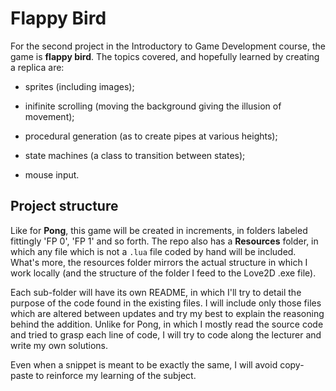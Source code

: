 # Flappy Bird

For the second project in the Introductory to Game Development course, the game is **flappy bird**. The topics covered, and hopefully learned by creating a replica are:

- sprites (including images);

- inifinite scrolling (moving the background giving the illusion of movement);

- procedural generation (as to create pipes at various heights);

- state machines (a class to transition between states);

- mouse input.

## Project structure

Like for **Pong**, this game will be created in increments, in folders labeled fittingly 'FP 0', 'FP 1' and so forth. The repo also has a **Resources** folder, in which any file which is not a `.lua` file coded by hand will be included. What's more, the resources folder mirrors the actual structure in which I work locally (and the structure of the folder I feed to the Love2D .exe file).

Each sub-folder will have its own README, in which I'll try to detail the purpose of the code found in the existing files. I will include only those files which are altered between updates and try my best to explain the reasoning behind the addition. Unlike for Pong, in which I mostly read the source code and tried to grasp each line of code, I will try to code along the lecturer and write my own solutions.

Even when a snippet is meant to be exactly the same, I will avoid copy-paste to reinforce my learning of the subject.
